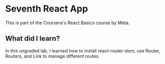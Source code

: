 # Seventh React App
This is part of the Coursera's React Basics course by Meta.
## What did I learn?
In this ungraded lab, I learned how to install react-router-dom, use Router, Routers, and Link to manage different routes.